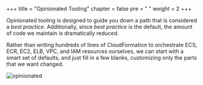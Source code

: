 +++
title = "Opinionated Tooling"
chapter = false
pre = "<i class='fa fa-info-circle' aria-hidden='true'></i> "
weight = 2
+++

Opinionated tooling is designed to guide you down a path that is considered a _best practice_.
Additionally, since _best practice_ is the default, the amount of code we maintain is
dramatically reduced.

Rather than writing hundreds of lines of CloudFormation to orchestrate ECS, ECR,
EC2, ELB, VPC, and IAM resources ourselves, we can start with a smart set of defaults, and just
fill in a few blanks, customizing only the parts that we want changed.

![opinionated](/images/opinionated.gif)
